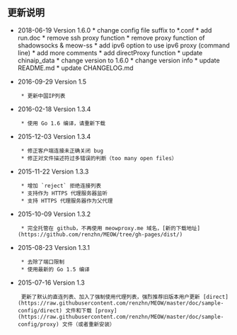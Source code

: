 ## 更新说明
- 2018-06-19 Version 1.6.0
       * change config file suffix to *.conf
       * add run.doc
       * remove ssh proxy function
       * remove proxy function of shadowsocks & meow-ss 
       * add ipv6 option to use ipv6 proxy (command line)
       * add more comments 
       * add directProxy function
       * update chinaip_data
       * change version to 1.6.0
       * change version info
       * update README.md
       * update CHANGELOG.md
       
- 2016-09-29 Version 1.5

       * 更新中国IP列表

- 2016-02-18 Version 1.3.4

       * 使用 Go 1.6 编译，请重新下载
       
- 2015-12-03 Version 1.3.4

       * 修正客户端连接未正确关闭 bug
       * 修正对文件描述符过多错误的判断（too many open files）

- 2015-11-22 Version 1.3.3

       * 增加 `reject` 拒绝连接列表
       * 支持作为 HTTPS 代理服务器监听
       * 支持 HTTPS 代理服务器作为父代理
	
	
- 2015-10-09 Version 1.3.2

       * 完全托管在 github，不再使用 meowproxy.me 域名，[新的下载地址](https://github.com/renzhn/MEOW/tree/gh-pages/dist/)

- 2015-08-23 Version 1.3.1

       * 去除了端口限制
       * 使用最新的 Go 1.5 编译

- 2015-07-16 Version 1.3

       更新了默认的直连列表、加入了强制使用代理列表，强烈推荐旧版本用户更新 [direct](https://raw.githubusercontent.com/renzhn/MEOW/master/doc/sample-config/direct) 文件和下载 [proxy](https://raw.githubusercontent.com/renzhn/MEOW/master/doc/sample-config/proxy) 文件（或者重新安装）
